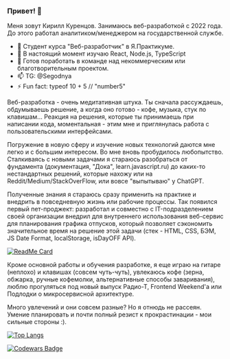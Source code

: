 ### Привет! 👋

Меня зовут Кирилл Куренцов. Занимаюсь веб-разработкой с 2022 года. До этого работал аналитиком/менеджером на государственной службе.

- 🔭 Студент курса "Веб-разработчик" в Я.Практикуме.
- 🌱 В настоящий момент изучаю React, Node.js, TypeScript
- 👯 Готов поработать в команде над некоммерческим или благотворительным проектом.
- 📫 TG: @Segodnya
- ⚡ Fun fact: typeof 10 + 5 // "number5"

Веб-разработка - очень медитативная штука. Ты сначала рассуждаешь, обдумываешь решение, а когда оно готово - кофе, музыка, стук по клавишам... Реакция на решения, которые ты принимаешь при написании кода, моментальная - этим мне и приглянулась работа с пользовательскими интерфейсами.

Погружение в новую сферу и изучение новых технологий даются мне легко и с большим интересом. Во мне вновь пробудилось любопытство. Сталкиваясь с новыми задачами я стараюсь разобраться от фундамента (документация, "Дока", learn.javascript.ru) до каких-то нестандартных решений, которые нахожу или на Reddit/Medium/StackOverFlow, или вовсе "выпытываю" у ChatGPT.

Полученные знания я стараюсь сразу применить на практике и внедрить в повседневную жизнь или рабочие процессы. Так появился первый пет-проджект: разработал и совместно с IT-подразделением своей организации внедрил для внутреннего использования веб-сервис для планирования графика отпусков, который позволяет сэкономить значительное время на решение этой задачи (стек - HTML, CSS, БЭМ, JS Date Format, localStorage, isDayOFF API).

[![ReadMe Card](https://github-readme-stats.vercel.app/api/pin/?username=segodnya&repo=vacation-calendar)](https://github.com/segodnya/vacation-calendar)

Кроме основной работы и обучения разработке, я еще играю на гитаре (неплохо) и клавишах (совсем чуть-чуть), увлекаюсь кофе (зерна, обжарка, ручные кофемолки, альтернативные способы заваривания), люблю прогуляться под новый выпуск Радио-Т, Frontend Weekend'a или Подлодки о микросервисной архитектуре.

Много увлечений и они совсем разные? Но я отнюдь не рассеян. Умение планировать и почти полный резист к прокрастинации - мои сильные стороны :).

[![Top Langs](https://github-readme-stats.vercel.app/api/top-langs/?username=segodnya&layout=compact&hide=Jupyter+Notebook&hide_progress=true&theme=transparent)](https://github.com/anuraghazra/github-readme-stats)

[![Codewars Badge](https://www.codewars.com/users/Segodnya/badges/large)](https://www.codewars.com/users/Segodnya)

